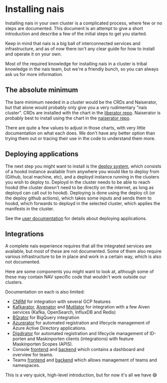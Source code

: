 Installing nais
===============

Installing nais in your own cluster is a complicated process, where few or no steps are documented.
This document is an attempt to give a short introduction and describe a few of the initial steps to get you started.

Keep in mind that nais is a big ball of interconnected services and infrastructure, and as of now there isn't any clear guide for how to install and operate it on your own. 

Most of the required knowledge for installing nais in a cluster is tribal knowledge in the nais team, but we're a friendly bunch, so you can always ask us for more information.


## The absolute minimum

The bare minimum needed in a cluster would be the CRDs and Naiserator, but that alone would probably only give you a very rudimentary "nais cluster".
CRDs are installed with the chart in the [liberator repo](https://github.com/nais/liberator/tree/main/charts).
Naiserator is probably best to install using the chart in the [naiserator repo](https://github.com/nais/naiserator/tree/master/charts/naiserator?rgh-link-date=2023-09-12T11%3A16%3A47Z).

There are quite a few values to adjust in those charts, with very little documentation on what each does.
We don't have any better option than trying them out or tracing their use in the code to understand them more.


## Deploying applications

The next step you might want to install is the [deploy system](https://github.com/nais/deploy/tree/master/charts), which consists of a hookd instance available from anywhere you would like to deploy from (Github, local machine, etc), and a deployd instance running in the clusters you wish to deploy to.
Deployd in the cluster needs to be able to reach hookd (the cluster doesn't need to be directly on the internet, as long as deployd can call out to hookd).
Deploying is done using the deploy cli (or the deploy github actions), which takes some inputs and sends them to hookd, which forwards to deployd in the selected cluster, which applies the manifests in the cluster.

See the [user documentation](https://doc.nais.io) for details about deploying applications.


## Integrations

A complete nais experience requires that all the integrated services are available, but most of these are not documented.
Some of them also require various infrastructure to be in place and work in a certain way, which is also not documented.

Here are some components you might want to look at, although some of these may contain NAV specific code that wouldn't work outside our clusters.

Documentation on each is also limited:

* [CNRM](https://cloud.google.com/config-connector/docs/overview) for integration with several GCP features
* [Kafkarator](https://github.com/nais/kafkarator), [Aivenator](https://github.com/nais/aivenator) and [Mutilator](https://github.com/nais/mutilator) for integration with a few Aiven services (Kafka, OpenSearch, InfluxDB and Redis)
* [BQrator](https://github.com/nais/bqrator) for BigQuery integration
* [Azurerator](https://github.com/nais/azurerator) for automated registration and lifecycle management of Azure Active Directory applications.
* [Digdirator](https://github.com/nais/digdirator) for automated registration and lifecycle management of ID-porten and Maskinporten clients (integrations) with feature Maskinporten Scopes (APIS).
* Console [frontend](https://github.com/nais/console-frontend) and [backend](https://github.com/nais/console-backend) which contains a dashboard and overview for teams.
* Teams [frontend](https://github.com/nais/teams-frontend) and [backend](https://github.com/nais/teams-backend) which allows management of teams and namespaces.

This is a very quick, high-level introduction, but for now it's all we have 😅
